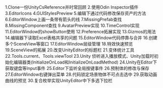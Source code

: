 1.Clone一份UnityCsReference并时常回顾
2.使用Odin Inspector插件
3.EditorIcons
4.GUIStylesPreview
5.编辑下通过代码修改保存资产的方法
6.EditorWindow上画一条带有箭头的线
7.MissingPrefab查找
8.MissingComponent查找
9.AvatarPreview实现
10.TimeControl实现
11.EditorWindow的showButton使用
12.Preference拓展实现
13.Gizmos的用法
14.编辑器下读取Excel表格共享的问题
15.EditorWindow代码停靠与合并
16.创建多个SceneView等窗口
17.EditorWindow层级管理
18.特效快速预览
19.SceneView的拓展
20.改变UnityEditor的标题栏
21.变体统计工具
22.Tools.current、Tools.viewTool
23.Unity 侦听进入播放模式、Unity加载时初始化编辑器类(InitializeOnLoad和InitializeOnLoadMethod)
24.Unity在Editor下获取键盘等Input事件
25.Editor下监听全局按键事件
26.预制体的修改与保存
27.EditorWindow右键弹出菜单
28.代码锁定场景物体不可点击选中
29.获取动画曲线的预览
30.复合枚举实现UnityEditor中下多选下拉栏
